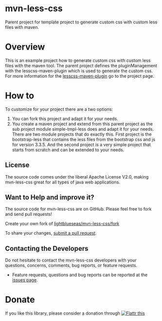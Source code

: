 # mvn-less-css

Parent project for template project to generate custom css with custom less files with maven.

# Overview

This is an example project how to generate custom css with custom less files with the maven tool.
The parent project defines the pluginManagement with the lesscss-maven-plugin which is used to generate the custom css. For more information for the [lesscss-maven-plugin](https://github.com/marceloverdijk/lesscss-maven-plugin) go to the project page.

# How to

To customize for your project there are a two options:

1. You can fork this project and adapt it for your needs.
2. You create a maven project and extend from  this parent project as the sub project module simple-tmpl-less does and adapt it for your needs. There are two module projects that do exactly this. First project is the bootstrap-less that contains the less files from the bootstrap css and js for version 3.3.5. And the second project is a very simple project that starts from scratch and can be extended to your needs.

## License

The source code comes under the liberal Apache License V2.0, making mvn-less-css great for all types of java web applications.

## Want to Help and improve it? ###

The source code for mvn-less-css are on GitHub. Please feel free to fork and send pull requests!

Create your own fork of [lightblueseas/mvn-less-css/fork](https://github.com/lightblueseas/mvn-less-css/fork)

To share your changes, [submit a pull request](https://github.com/lightblueseas/mvn-less-css/pull/new/master).

## Contacting the Developers

Do not hesitate to contact the mvn-less-css developers with your questions, concerns, comments, bug reports, or feature requests.
- Feature requests, questions and bug reports can be reported at the [issues page](https://github.com/lightblueseas/mvn-less-css/issues).

# Donate

If you like this library, please consider a donation through 
<a href="https://flattr.com/submit/auto?fid=r7vp62&url=https%3A%2F%2Fgithub.com%2Flightblueseas%2Fmvn-less-css" target="_blank">
<img src="http://button.flattr.com/flattr-badge-large.png" alt="Flattr this" title="Flattr this" border="0">
</a>


